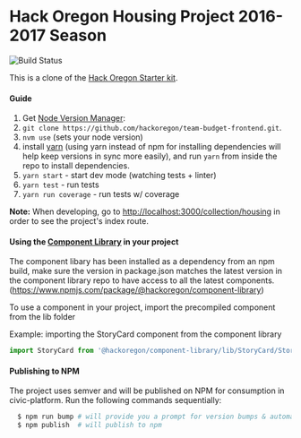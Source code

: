 # Hack Oregon Housing Project 2016-2017 Season

![Build Status](https://travis-ci.org/hackoregon/housing-frontend.svg?branch=master)

This is a clone of the [Hack Oregon Starter kit](https://github.com/hackoregon/hackoregon-frontend-starter).

#### Guide

1. Get [Node Version Manager](https://github.com/creationix/nvm#install-script):
2. `git clone https://github.com/hackoregon/team-budget-frontend.git`.
3. `nvm use` (sets your node version)
4. install [yarn](https://yarnpkg.com/en/docs/install) (using yarn instead of npm for installing dependencies will help keep versions in sync more easily), and run `yarn` from inside the repo to install dependencies.
5. `yarn start` - start dev mode (watching tests + linter)
6. `yarn test` - run tests
7. `yarn run coverage` - run tests w/ coverage

**Note:** When developing, go to [http://localhost:3000/collection/housing](http://localhost:3000/collection/housing) in order to see the project's index route.

#### Using the [Component Library](https://github.com/hackoregon/component-library) in your project

The component libary has been installed as a dependency from an npm build, make sure the version in package.json matches the latest version in the component library repo to have access to all the latest components.
(https://www.npmjs.com/package/@hackoregon/component-library)

To use a component in your project, import the precompiled component from the lib folder

Example: importing the StoryCard component from the component library

```javascript
import StoryCard from '@hackoregon/component-library/lib/StoryCard/StoryCard';
```

#### Publishing to NPM

The project uses semver and will be published on NPM for consumption in civic-platform. Run the following commands sequentially:

```bash
  $ npm run bump # will provide you a prompt for version bumps & automatic git tagging + tag README with current version
  $ npm publish  # will publish to npm
```
